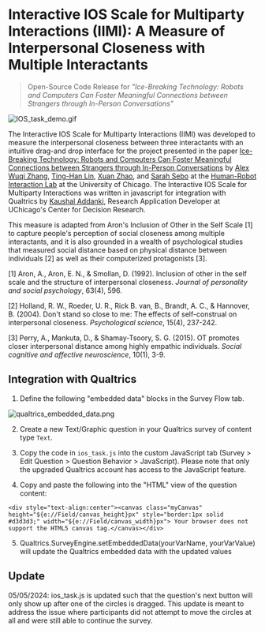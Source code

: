 # Interactive IOS Scale for Multiparty Interactions (IIMI): A Measure of Interpersonal Closeness with Multiple Interactants

> Open-Source Code Release for 
> *"Ice-Breaking Technology: Robots and Computers Can Foster Meaningful Connections between Strangers through In-Person Conversations"* 

![IOS_task_demo.gif](https://github.com/SeboLab/interactive_ios_scale/blob/main/IOS_task_demo.gif)


The Interactive IOS Scale for Multiparty Interactions (IIMI) was developed to measure the interpersonal closeness between three interactants with an intuitive drag-and drop interface for the project presented in the paper [Ice-Breaking Technology: Robots and Computers Can Foster Meaningful Connections between Strangers through In-Person Conversations](https://dl.acm.org/doi/10.1145/3544548.3581135) by [Alex Wuqi Zhang](mailto:alexwuqizhang@uchicago.edu), [Ting-Han Lin](mailto:tinghan@uchicago.edu), [Xuan Zhao](mailto:xuanzhao@stanford.edu), and [Sarah Sebo](mailto:sarahsebo@uchicago.edu) at the [Human-Robot Interaction Lab](https://hri.cs.uchicago.edu) at the University of Chicago. The Interactive IOS Scale for Multiparty Interactions was written in javascript for integration with Qualtrics by [Kaushal Addanki](mailto:kaushal.addanki@chicagobooth.edu), Research Application Developer at UChicago's Center for Decision Research.


This measure is adapted from Aron's Inclusion of Other in the Self Scale [1] to capture people's perception of social closeness among multiple interactants, and it is also grounded in a wealth of psychological studies that measured social distance based on physical distance between individuals [2] as well as their computerized protagonists [3].

[1] Aron, A., Aron, E. N., & Smollan, D. (1992). Inclusion of other in the self scale and the structure of interpersonal closeness. *Journal of personality and social psychology*, 63(4), 596.

[2] Holland, R. W., Roeder, U. R., Rick B. van, B., Brandt, A. C., & Hannover, B. (2004). Don't stand so close to me: The effects of self-construal on interpersonal closeness. *Psychological science*, 15(4), 237-242.

[3] Perry, A., Mankuta, D., & Shamay-Tsoory, S. G. (2015). OT promotes closer interpersonal distance among highly empathic individuals. *Social cognitive and affective neuroscience*, 10(1), 3-9.


## Integration with Qualtrics 

1. Define the following "embedded data" blocks in the Survey Flow tab. 

![qualtrics_embedded_data.png](https://github.com/SeboLab/interactive_ios_scale/blob/main/qualtrics_embedded_data.png)

2. Create a new Text/Graphic question in your Qualtrics survey of content type `Text`. 

3. Copy the code in `ios_task.js` into the custom JavaScript tab (Survey > Edit Question > Question Behavior > JavaScript). Please note that only the upgraded Qualtrics account has access to the JavaScript feature.

4. Copy and paste the following into the "HTML" view of the question content: 

```
<div style="text-align:center"><canvas class="myCanvas" height="${e://Field/canvas_height}px" style="border:1px solid #d3d3d3;" width="${e://Field/canvas_width}px"> Your browser does not support the HTML5 canvas tag.</canvas></div>
```

5. Qualtrics.SurveyEngine.setEmbeddedData(yourVarName, yourVarValue) will update the Qualtrics embedded data with the updated values

## Update
05/05/2024: ios_task.js is updated such that the question's next button will only show up after one of the circles is dragged. This update is meant to address the issue where participants did not attempt to move the circles at all and were still able to continue the survey.
